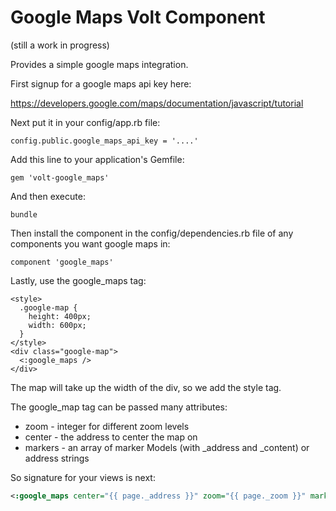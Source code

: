 # Google Maps Volt Component

(still a work in progress)

Provides a simple google maps integration.

First signup for a google maps api key here:

https://developers.google.com/maps/documentation/javascript/tutorial

Next put it in your config/app.rb file:

    config.public.google_maps_api_key = '....'

Add this line to your application's Gemfile:

    gem 'volt-google_maps'

And then execute:

    bundle

Then install the component in the config/dependencies.rb file of any components you want google maps in:

    component 'google_maps'

Lastly, use the google_maps tag:

    <style>
      .google-map {
        height: 400px;
        width: 600px;
      }
    </style>
    <div class="google-map">
      <:google_maps />
    </div>

The map will take up the width of the div, so we add the style tag.

The google_map tag can be passed many attributes:

- zoom - integer for different zoom levels
- center - the address to center the map on
- markers - an array of marker Models  (with _address and _content) or address strings

So signature for your views is next:
```xml
<:google_maps center="{{ page._address }}" zoom="{{ page._zoom }}" markers="{{ page._markers }}" />
```
